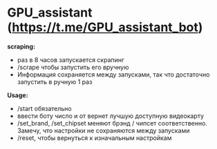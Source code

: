 # GPU_assistant (https://t.me/GPU_assistant_bot)
__scraping:__
 - раз в 8 часов запускается скрапинг
 - /scrape чтобы запустить его вручную
 - Информация сохраняется между запусками, так что достаточно запустить в ручную 1 раз

__Usage:__
 - /start обязательно
 - ввести боту число и от вернет лучшую доступную видеокарту
 - /set_brand, /set_chipset меняют брэнд / чипсет соответственно. Замечу, что настройки не сохраняются между запусками
 - /reset, чтобы вернуться к изначальным настройкам